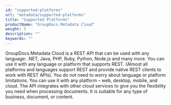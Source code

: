 ```yaml
---
id: "supported-platforms"
url: "metadata/supported-platforms"
title: "Supported Platforms"
productName: "GroupDocs.Metadata Cloud"
weight: 5
description: ""
keywords: ""
---
```


GroupDocs.Metadata Cloud is a REST API that can be used with any language: .NET, Java, PHP, Ruby, Python, Node.js and many more. You can use it with any language or platform that supports REST. (Almost all platforms and languages support REST and provide native REST clients to work with REST APIs). You do not need to worry about language or platform limitations. You can use it with any platform – web, desktop, mobile, and cloud. The API integrates with other cloud services to give you the flexibility you need when processing documents. It is suitable for any type of business, document, or content.

 